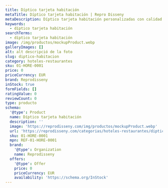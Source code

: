 ```yaml
---
title: Díptico tarjeta habitación
metaTitle: Díptico tarjeta habitación | Repro Disseny
metaDescription: Díptico tarjeta habitación personalizadas con calidad profesional en Cataluña.
keywords:
  - díptico tarjeta habitación
searchTerms:
  - díptico tarjeta habitación
image: /img/productos/mockupProduct.webp
galleryImages: []
alt: alt descripció de la foto
slug: diptico-habitacion
category: hoteles-restaurantes
sku: 01-HORE-0001
price: 0
priceCurrency: EUR
brand: Reprodisseny
inStock: true
formFields: []
ratingValue: 0
reviewCount: 0
type: producto
schema:
  '@type': Product
  name: Díptico tarjeta habitación
  description: ''
  image: 'https://reprodisseny.com/img/productos/mockupProduct.webp'
  url: 'https://reprodisseny.com/categorias/hoteles-restaurantes/diptico-habitacion'
  sku: 01-HORE-0001
  mpn: REF-01-HORE-0001
  brand:
    '@type': Organization
    name: Reprodisseny
  offers:
    '@type': Offer
    price: 0
    priceCurrency: EUR
    availability: 'https://schema.org/InStock'
---
```


